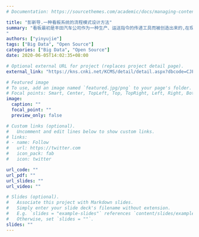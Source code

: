 ```yaml
---
# Documentation: https://sourcethemes.com/academic/docs/managing-content/

title: "彭新导.一种看板系统的流程模式设计方法"
summary: "看板最初是丰田汽车公司作为一种生产、运送指令的传递工具而被创造出来的,在现代生产制造中发挥了重要作用。使用信息技术来提供看板生产管理,并提高和改善其性能,是看板系统的又一次升华。设计和实现看板管理系统,需要解决流程模式进度等图形化的显示和操作,本文探讨了其特点及复杂性,提供了一种可行的设计方案,并分析了其效果和性能。
"
authors: ["yinyujie"]
tags: ["Big Data", "Open Source"]
categories: ["Big Data", "Open Source"]
date: 2020-06-05T14:02:35+08:00

# Optional external URL for project (replaces project detail page).
external_link: "https://kns.cnki.net/KCMS/detail/detail.aspx?dbcode=CJFQ&dbname=CJFD2014&filename=XXDL201407119&uid=WEEvREcwSlJHSldRa1FhcEFLUmViNWx1bkloUnhiUFdycVNhMmNuWjBpcz0=$9A4hF_YAuvQ5obgVAqNKPCYcEjKensW4IQMovwHtwkF4VYPoHbKxJw!!&v=MjIxNDhIOVhNcUk1RWJZUjhlWDFMdXhZUzdEaDFUM3FUcldNMUZyQ1VSN3FmWU9SdkZ5bm5WN3pKUFRYUFlyRzQ="

# Featured image
# To use, add an image named `featured.jpg/png` to your page's folder.
# Focal points: Smart, Center, TopLeft, Top, TopRight, Left, Right, BottomLeft, Bottom, BottomRight.
image:
  caption: ""
  focal_point: ""
  preview_only: false

# Custom links (optional).
#   Uncomment and edit lines below to show custom links.
# links:
# - name: Follow
#   url: https://twitter.com
#   icon_pack: fab
#   icon: twitter

url_code: ""
url_pdf: ""
url_slides: ""
url_video: ""

# Slides (optional).
#   Associate this project with Markdown slides.
#   Simply enter your slide deck's filename without extension.
#   E.g. `slides = "example-slides"` references `content/slides/example-slides.md`.
#   Otherwise, set `slides = ""`.
slides: ""
---
```

